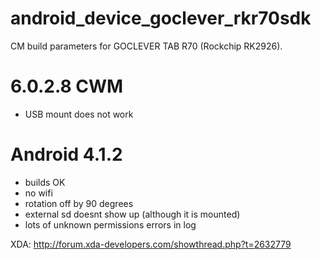android_device_goclever_rkr70sdk
================================

CM build parameters for GOCLEVER TAB R70 (Rockchip RK2926).

6.0.2.8 CWM
===========
- USB mount does not work

Android 4.1.2 
=============
- builds OK
- no wifi
- rotation off by 90 degrees
- external sd doesnt show up (although it is mounted)
- lots of unknown permissions errors in log

XDA: http://forum.xda-developers.com/showthread.php?t=2632779
